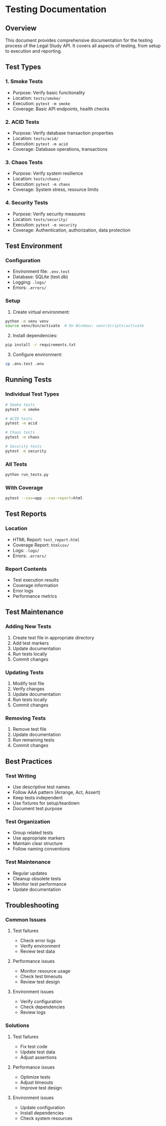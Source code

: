 # Testing Documentation

## Overview

This document provides comprehensive documentation for the testing process of the Legal Study API. It covers all aspects of testing, from setup to execution and reporting.

## Test Types

### 1. Smoke Tests
- Purpose: Verify basic functionality
- Location: `tests/smoke/`
- Execution: `pytest -m smoke`
- Coverage: Basic API endpoints, health checks

### 2. ACID Tests
- Purpose: Verify database transaction properties
- Location: `tests/acid/`
- Execution: `pytest -m acid`
- Coverage: Database operations, transactions

### 3. Chaos Tests
- Purpose: Verify system resilience
- Location: `tests/chaos/`
- Execution: `pytest -m chaos`
- Coverage: System stress, resource limits

### 4. Security Tests
- Purpose: Verify security measures
- Location: `tests/security/`
- Execution: `pytest -m security`
- Coverage: Authentication, authorization, data protection

## Test Environment

### Configuration
- Environment file: `.env.test`
- Database: SQLite (test.db)
- Logging: `.logs/`
- Errors: `.errors/`

### Setup
1. Create virtual environment:
```bash
python -m venv venv
source venv/bin/activate  # On Windows: venv\Scripts\activate
```

2. Install dependencies:
```bash
pip install -r requirements.txt
```

3. Configure environment:
```bash
cp .env.test .env
```

## Running Tests

### Individual Test Types
```bash
# Smoke tests
pytest -m smoke

# ACID tests
pytest -m acid

# Chaos tests
pytest -m chaos

# Security tests
pytest -m security
```

### All Tests
```bash
python run_tests.py
```

### With Coverage
```bash
pytest --cov=app --cov-report=html
```

## Test Reports

### Location
- HTML Report: `test_report.html`
- Coverage Report: `htmlcov/`
- Logs: `.logs/`
- Errors: `.errors/`

### Report Contents
- Test execution results
- Coverage information
- Error logs
- Performance metrics

## Test Maintenance

### Adding New Tests
1. Create test file in appropriate directory
2. Add test markers
3. Update documentation
4. Run tests locally
5. Commit changes

### Updating Tests
1. Modify test file
2. Verify changes
3. Update documentation
4. Run tests locally
5. Commit changes

### Removing Tests
1. Remove test file
2. Update documentation
3. Run remaining tests
4. Commit changes

## Best Practices

### Test Writing
- Use descriptive test names
- Follow AAA pattern (Arrange, Act, Assert)
- Keep tests independent
- Use fixtures for setup/teardown
- Document test purpose

### Test Organization
- Group related tests
- Use appropriate markers
- Maintain clear structure
- Follow naming conventions

### Test Maintenance
- Regular updates
- Cleanup obsolete tests
- Monitor test performance
- Update documentation

## Troubleshooting

### Common Issues
1. Test failures
   - Check error logs
   - Verify environment
   - Review test data

2. Performance issues
   - Monitor resource usage
   - Check test timeouts
   - Review test design

3. Environment issues
   - Verify configuration
   - Check dependencies
   - Review logs

### Solutions
1. Test failures
   - Fix test code
   - Update test data
   - Adjust assertions

2. Performance issues
   - Optimize tests
   - Adjust timeouts
   - Improve test design

3. Environment issues
   - Update configuration
   - Install dependencies
   - Check system resources 